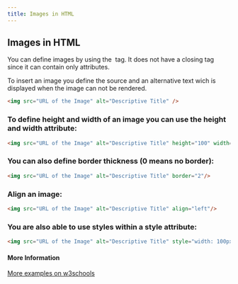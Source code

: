 ```yaml
---
title: Images in HTML
---
```

## Images in HTML

You can define images by using the <img> tag.
It does not have a closing tag since it can contain only attributes.

To insert an image you define the source and an alternative text wich is displayed when
the image can not be rendered.

```html
<img src="URL of the Image" alt="Descriptive Title" />
```

### To define height and width of an image you can use the height and width attribute:
```html
<img src="URL of the Image" alt="Descriptive Title" height="100" width="150"/>
```

### You can also define border thickness (0 means no border):
```html
<img src="URL of the Image" alt="Descriptive Title" border="2"/>
```

### Align an image:
```html
<img src="URL of the Image" alt="Descriptive Title" align="left"/>
```

### You are also able to use styles within a style attribute:
```html
<img src="URL of the Image" alt="Descriptive Title" style="width: 100px; height: 150px;"/>
```

#### More Information
[More examples on w3schools](https://www.w3schools.com/html/html_images.asp)
